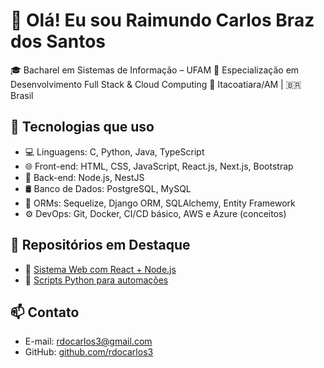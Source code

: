 # 👋 Olá! Eu sou Raimundo Carlos Braz dos Santos

🎓 Bacharel em Sistemas de Informação – UFAM
📘 Especialização em Desenvolvimento Full Stack & Cloud Computing
📍 Itacoatiara/AM | 🇧🇷 Brasil

## 🚀 Tecnologias que uso

* 💻 Linguagens: C, Python, Java, TypeScript
* 🌐 Front-end: HTML, CSS, JavaScript, React.js, Next.js, Bootstrap
* 🔧 Back-end: Node.js, NestJS
* 🛢️ Banco de Dados: PostgreSQL, MySQL
* 🧩 ORMs: Sequelize, Django ORM, SQLAlchemy, Entity Framework
* ⚙️ DevOps: Git, Docker, CI/CD básico, AWS e Azure (conceitos)

## 📂 Repositórios em Destaque

* 🔗 [Sistema Web com React + Node.js](https://github.com/seuusuario/repositorio1)
* 🔗 [Scripts Python para automações](https://github.com/seuusuario/repositorio2)

## 📫 Contato

* E-mail: [rdocarlos3@gmail.com](mailto:rdocarlos3@gmail.com)
* GitHub: [github.com/rdocarlos3](https://github.com/rdocarlos3)
